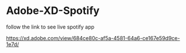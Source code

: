 # Adobe-XD-Spotify
follow the link to see live spotify app

https://xd.adobe.com/view/684ce80c-af5a-4581-64a6-ce167e59d9ce-1e7d/
